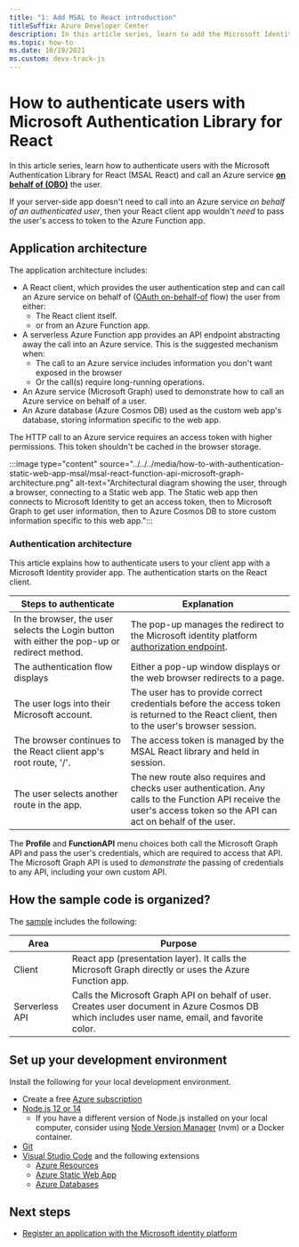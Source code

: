 ```yaml
---
title: "1: Add MSAL to React introduction"
titleSuffix: Azure Developer Center
description: In this article series, learn to add the Microsoft Identity Provider SDK (MSAL.js) to a React client app, and integrate with an Azure Function API.
ms.topic: how-to
ms.date: 10/19/2021
ms.custom: devx-track-js
---
```


# How to authenticate users with Microsoft Authentication Library for React 

In this article series, learn how to authenticate users with the Microsoft Authentication Library for React (MSAL React) and call an Azure service **[on behalf of (OBO)](/azure/active-directory/develop/v2-oauth2-on-behalf-of-flow)** the user. 

If your server-side app doesn't need to call into an Azure service _on behalf of an authenticated user_,  then your React client app wouldn't _need_ to pass the user's access to token to the Azure Function app. 

## Application architecture

The application architecture includes:

* A React client, which provides the user authentication step and can call an Azure service on behalf of ([OAuth on-behalf-of](/azure/active-directory/develop/v2-oauth2-on-behalf-of-flow) flow) the user from either:
    * The React client itself.
    * or from an Azure Function app. 
* A serverless Azure Function app provides an API endpoint abstracting away the call into an Azure service. This is the suggested mechanism when:
  *  The call to an Azure service includes information you don't want exposed in the browser
  * Or the call(s) require long-running operations. 
* An Azure service (Microsoft Graph) used to demonstrate how to call an Azure service on behalf of a user. 
* An Azure database (Azure Cosmos DB) used as the custom web app's database, storing information specific to the web app.

The HTTP call to an Azure service requires an access token with higher permissions. This token shouldn't be cached in the browser storage.

:::image type="content" source="../../../media/how-to-with-authentication-static-web-app-msal/msal-react-function-api-microsoft-graph-architecture.png" alt-text="Architectural diagram showing the user, through a browser, connecting to a Static web app. The Static web app then connects to Microsoft Identity to get an access token, then to Microsoft Graph to get user information, then to Azure Cosmos DB to store custom information specific to this web app.":::

### Authentication architecture

This article explains how to authenticate users to your client app with a Microsoft Identity provider app. The authentication starts on the React client.

|Steps to authenticate|Explanation|
|--|--|
|In the browser, the user selects the Login button with either the pop-up or redirect method.|The pop-up manages the redirect to the Microsoft identity platform [authorization endpoint](/azure/active-directory/develop/v2-oauth2-auth-code-flow#request-an-authorization-code). 
|The authentication flow displays|Either a pop-up window displays or the web browser redirects to a page. |
|The user logs into their Microsoft account.|The user has to provide correct credentials before the access token is returned to the React client, then to the user's browser session.|
|The browser continues to the React client app's root route, '/'.|The access token is managed by the MSAL React library and held in session.|
|The user selects another route in the app.| The new route also requires and checks user authentication. Any calls to the Function API receive the user's access token so the API can act on behalf of the user.|

The **Profile** and **FunctionAPI** menu choices both call the Microsoft Graph API and pass the user's credentials, which are required to access that API. The Microsoft Graph API is used to *demonstrate* the passing of credentials to any API, including your own custom API. 

## How the sample code is organized?

The [sample](https://github.com/Azure-Samples/ms-identity-javascript-react-tutorial/tree/main/4-Deployment/2-deploy-static) includes the following:

|Area|Purpose|
|--|--|
|Client|React app (presentation layer). It calls the Microsoft Graph directly or uses the Azure Function app. |
|Serverless API|Calls the Microsoft Graph API on behalf of user. Creates user document in Azure Cosmos DB which includes user name, email, and favorite color. |

## Set up your development environment

Install the following for your local development environment.

- Create a free [Azure subscription](https://azure.microsoft.com/free/)
- [Node.js 12 or 14](https://nodejs.org/en/download)
    - If you have a different version of Node.js installed on your local computer, consider using [Node Version Manager](https://github.com/nvm-sh/nvm) (nvm) or a Docker container.  
- [Git](https://git-scm.com/downloads)
- [Visual Studio Code](https://code.visualstudio.com/) and the following extensions
    - [Azure Resources](https://marketplace.visualstudio.com/items?itemName=ms-azuretools.vscode-azureresourcegroups)
    - [Azure Static Web App](https://marketplace.visualstudio.com/items?itemName=ms-azuretools.vscode-azurestaticwebapps) 
    - [Azure Databases](https://marketplace.visualstudio.com/items?itemName=ms-azuretools.vscode-cosmosdb)

## Next steps

* [Register an application with the Microsoft identity platform](register-application-with-identity.md)
